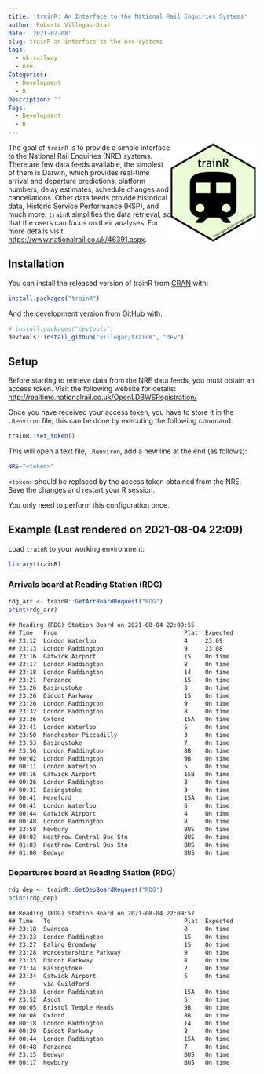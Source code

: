```yaml
---
title: 'trainR: An Interface to the National Rail Enquiries Systems'
author: Roberto Villegas-Diaz
date: '2021-02-08'
slug: trainR-an-interface-to-the-nre-systems
tags:
  - uk-railway
  - nre
Categories:
  - Development
  - R
Description: ''
Tags:
  - Development
  - R
---
```


<img src="https://raw.githubusercontent.com/villegar/trainR/main/inst/images/logo.png" alt="logo" align="right" height=200px/>

The goal of `trainR` is to provide a simple interface to the 
National Rail Enquiries (NRE) systems. There are few data feeds 
available, the simplest of them is Darwin, which provides real-time 
arrival and departure predictions, platform numbers, delay estimates, 
schedule changes and cancellations. Other data feeds provide historical 
data, Historic Service Performance (HSP), and much more. `trainR` 
simplifies the data retrieval, so that the users can focus on their 
analyses. For more details visit 
https://www.nationalrail.co.uk/46391.aspx.

## Installation

You can install the released version of trainR from [CRAN](https://CRAN.R-project.org) with:

``` r
install.packages("trainR")
```

And the development version from [GitHub](https://github.com/) with:

``` r
# install.packages("devtools")
devtools::install_github("villegar/trainR", "dev")
```

## Setup
Before starting to retrieve data from the NRE data feeds, you must obtain an access token. 
Visit the following website for details: http://realtime.nationalrail.co.uk/OpenLDBWSRegistration/

Once you have received your access token, you have to store it in the `.Renviron` file; this can be 
done by executing the following command:


```r
trainR::set_token()
```

This will open a text file, `.Renviron`, add a new line at the end (as follows):

```bash
NRE="<token>"
```

`<token>` should be replaced by the access token obtained from the NRE. Save the changes and restart 
your R session.

You only need to perform this configuration once.

## Example (Last rendered on 2021-08-04 22:09)

Load `trainR` to your working environment:

```r
library(trainR)
```

### Arrivals board at Reading Station (RDG)


```r
rdg_arr <- trainR::GetArrBoardRequest("RDG")
print(rdg_arr)
```

```
## Reading (RDG) Station Board on 2021-08-04 22:09:55
## Time   From                                    Plat  Expected
## 23:12  London Waterloo                         4     23:09
## 23:13  London Paddington                       9     23:08
## 23:16  Gatwick Airport                         15    On time
## 23:17  London Paddington                       8     On time
## 23:18  London Paddington                       14    On time
## 23:21  Penzance                                15    On time
## 23:26  Basingstoke                             3     On time
## 23:26  Didcot Parkway                          15    On time
## 23:26  London Paddington                       9     On time
## 23:32  London Paddington                       8     On time
## 23:36  Oxford                                  15A   On time
## 23:41  London Waterloo                         5     On time
## 23:50  Manchester Piccadilly                   3     On time
## 23:53  Basingstoke                             7     On time
## 23:56  London Paddington                       8B    On time
## 00:02  London Paddington                       9B    On time
## 00:11  London Waterloo                         5     On time
## 00:16  Gatwick Airport                         15B   On time
## 00:26  London Paddington                       8     On time
## 00:31  Basingstoke                             3     On time
## 00:41  Hereford                                15A   On time
## 00:41  London Waterloo                         6     On time
## 00:44  Gatwick Airport                         4     On time
## 00:48  London Paddington                       8     On time
## 23:58  Newbury                                 BUS   On time
## 00:03  Heathrow Central Bus Stn                BUS   On time
## 01:03  Heathrow Central Bus Stn                BUS   On time
## 01:08  Bedwyn                                  BUS   On time
```

### Departures board at Reading Station (RDG)


```r
rdg_dep <- trainR::GetDepBoardRequest("RDG")
print(rdg_dep)
```

```
## Reading (RDG) Station Board on 2021-08-04 22:09:57
## Time   To                                      Plat  Expected
## 23:18  Swansea                                 8     On time
## 23:23  London Paddington                       15    On time
## 23:27  Ealing Broadway                         15    On time
## 23:28  Worcestershire Parkway                  9     On time
## 23:33  Didcot Parkway                          8     On time
## 23:34  Basingstoke                             2     On time
## 23:34  Gatwick Airport                         5     On time
##        via Guildford                           
## 23:38  London Paddington                       15A   On time
## 23:52  Ascot                                   5     On time
## 00:05  Bristol Temple Meads                    9B    On time
## 00:08  Oxford                                  8B    On time
## 00:18  London Paddington                       14    On time
## 00:29  Didcot Parkway                          8     On time
## 00:44  London Paddington                       15A   On time
## 00:48  Penzance                                7     On time
## 23:15  Bedwyn                                  BUS   On time
## 00:17  Newbury                                 BUS   On time
```
